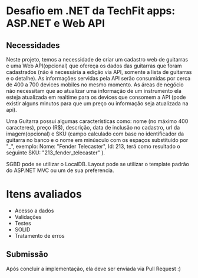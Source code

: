 # Desafio em .NET da TechFit apps: ASP.NET e Web API

## Necessidades

Neste projeto, temos a necessidade de criar um cadastro web de guitarras e uma Web API(opcional) que ofereça os dados das guitarras que foram cadastrados (não é necessária a edição via API, somente a lista de guitarras e o detalhe). As informações servidas pela API serão consumidas por cerca de 400 a 700 devices mobiles no mesmo momento. As áreas de negócio não necessitam que ao atualizar uma informação de um instrumento ela esteja atualizada em realtime para os devices que consomem a API (pode existir alguns minutos para que um preço ou informação seja atualizada na api).

Uma Guitarra possui algumas características como: nome (no máximo 400 caracteres), preço (R$), descrição, data de inclusão no cadastro, url da imagem(opcional) e SKU (campo calculado com base no identificador da guitarra no banco e o nome em minúsculo com os espaços substituído por "_", exemplo: Nome: "Fender Telecaster", Id: 213, terá como resultado o seguinte SKU: "213_fender_telecaster" ).

SGBD pode se utilizar o LocalDB.
Layout pode se utilizar o template padrão do ASP.NET MVC ou um de sua preferencia.

# Itens avaliados #

* Acesso a dados
* Validações
* Testes
* SOLID
* Tratamento de erros

## Submissão

Após concluir a implementação, ela deve ser enviada via Pull Request :)
